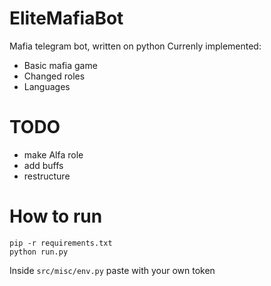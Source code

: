 # EliteMafiaBot
Mafia telegram bot, written on python
Currenly implemented:
  - Basic mafia game
  - Changed roles
  - Languages

# TODO
  - make Alfa role
  - add buffs
  - restructure


# How to run
```
pip -r requirements.txt
python run.py
```
Inside ```src/misc/env.py``` paste with your own token
